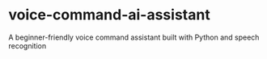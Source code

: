 # voice-command-ai-assistant
A beginner-friendly  voice command assistant built with Python and speech recognition
